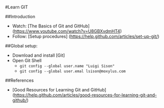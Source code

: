 #Learn GIT

##Introduction
* Watch: [The Basics of Git and GitHub] (https://www.youtube.com/watch?v=U8GBXvdmHT4)
* Follow: [Setup procedures] (https://help.github.com/articles/set-up-git/)

##Global setup:
* Download and install [Git]
* Open Git Shell
  * ```git config --global user.name "Luigi Sison"```
  * ```git config --global user.emal lsison@moxylus.com```


##References
* [Good Resources for Learning Git and GitHub] (https://help.github.com/articles/good-resources-for-learning-git-and-github/)
